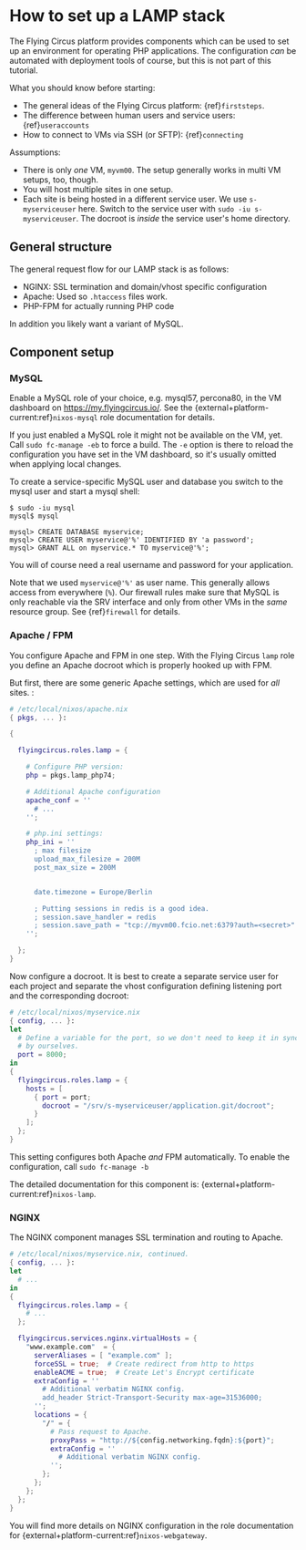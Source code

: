 # How to set up a LAMP stack

The Flying Circus platform provides components which can be used to set up an environment for operating PHP applications. The configuration *can* be automated with deployment tools of course, but this is not part of this tutorial.

What you should know before starting:

- The general ideas of the Flying Circus platform: {ref}`firststeps`.
- The difference between human users and service users: {ref}`useraccounts`
- How to connect to VMs via SSH (or SFTP): {ref}`connecting`

Assumptions:

- There is only *one* VM, `myvm00`. The setup generally works in multi VM setups, too, though.
- You will host multiple sites in one setup.
- Each site is being hosted in a different service user. We use `s-myserviceuser` here. Switch to the service user with `sudo -iu s-myserviceuser`. The docroot is *inside* the service user's home directory.

## General structure

The general request flow for our LAMP stack is as follows:

- NGINX: SSL termination and domain/vhost specific configuration
- Apache: Used so `.htaccess` files work.
- PHP-FPM for actually running PHP code

In addition you likely want a variant of MySQL.

## Component setup

### MySQL

Enable a MySQL role of your choice, e.g. mysql57, percona80, in the VM dashboard on <https://my.flyingcircus.io/>. See the {external+platform-current:ref}`nixos-mysql` role documentation for details.

If you just enabled a MySQL role it might not be available on the VM, yet. Call `sudo fc-manage -eb` to force a build. The `-e` option is there to reload the configuration you have set in the VM dashboard, so it's usually omitted when applying local changes.

To create a service-specific MySQL user and database you switch to the mysql user and start a mysql shell:

```Shell
$ sudo -iu mysql
mysql$ mysql

mysql> CREATE DATABASE myservice;
mysql> CREATE USER myservice@'%' IDENTIFIED BY 'a password';
mysql> GRANT ALL on myservice.* TO myservice@'%';
```

You will of course need a real username and password for your application.

Note that we used `myservice@'%'` as user name. This generally allows access from everywhere (`%`). Our firewall rules make sure that MySQL is only reachable via the SRV interface and only from other VMs in the *same* resource group. See {ref}`firewall` for details.

### Apache / FPM

You configure Apache and FPM in one step. With the Flying Circus `lamp` role you define an Apache docroot which is properly hooked up with FPM.

But first, there are some generic Apache settings, which are used for *all* sites. :

```Nix
# /etc/local/nixos/apache.nix
{ pkgs, ... }:

{

  flyingcircus.roles.lamp = {

    # Configure PHP version:
    php = pkgs.lamp_php74;

    # Additional Apache configuration
    apache_conf = ''
      # ...
    '';

    # php.ini settings:
    php_ini = ''
      ; max filesize
      upload_max_filesize = 200M
      post_max_size = 200M


      date.timezone = Europe/Berlin

      ; Putting sessions in redis is a good idea.
      ; session.save_handler = redis
      ; session.save_path = "tcp://myvm00.fcio.net:6379?auth=<secret>"
    '';

  };
}
```

Now configure a docroot. It is best to create a separate service user for each project and separate the vhost configuration defining listening port and the corresponding docroot:

```Nix
# /etc/local/nixos/myservice.nix
{ config, ... }:
let
  # Define a variable for the port, so we don't need to keep it in sync
  # by ourselves.
  port = 8000;
in
{
  flyingcircus.roles.lamp = {
    hosts = [
      { port = port;
        docroot = "/srv/s-myserviceuser/application.git/docroot";
      }
    ];
  };
}
```

This setting configures both Apache *and* FPM automatically. To enable the configuration, call `sudo fc-manage -b`

The detailed documentation for this component is: {external+platform-current:ref}`nixos-lamp`.

### NGINX

The NGINX component manages SSL termination and routing to Apache.

```nix
# /etc/local/nixos/myservice.nix, continued.
{ config, ... }:
let
  # ...
in
{
  flyingcircus.roles.lamp = {
    # ...
  };

  flyingcircus.services.nginx.virtualHosts = {
    "www.example.com"  = {
      serverAliases = [ "example.com" ];
      forceSSL = true;  # Create redirect from http to https
      enableACME = true;  # Create Let's Encrypt certificate
      extraConfig = ''
        # Additional verbatim NGINX config.
        add_header Strict-Transport-Security max-age=31536000;
      '';
      locations = {
        "/" = {
          # Pass request to Apache.
          proxyPass = "http://${config.networking.fqdn}:${port}";
          extraConfig = ''
            # Additional verbatim NGINX config.
          '';
        };
      };
    };
  };
}
```

You will find more details on NGINX configuration in the role documentation for {external+platform-current:ref}`nixos-webgateway`.
